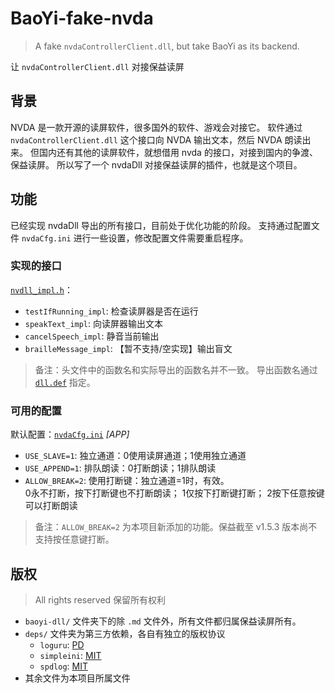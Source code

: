 # BaoYi-fake-nvda

> A fake `nvdaControllerClient.dll`, but take BaoYi as its backend. 

让 `nvdaControllerClient.dll` 对接保益读屏


## 背景

NVDA 是一款开源的读屏软件，很多国外的软件、游戏会对接它。
软件通过 `nvdaControllerClient.dll` 这个接口向 NVDA 输出文本，然后 NVDA 朗读出来。
但国内还有其他的读屏软件，就想借用 nvda 的接口，对接到国内的争渡、保益读屏。
所以写了一个 nvdaDll 对接保益读屏的插件，也就是这个项目。

## 功能

已经实现 nvdaDll 导出的所有接口，目前处于优化功能的阶段。
支持通过配置文件 `nvdaCfg.ini` 进行一些设置，修改配置文件需要重启程序。

### 实现的接口
[`nvdll_impl.h`](nvdll_impl.h)：
- `testIfRunning_impl`: 检查读屏器是否在运行
- `speakText_impl`: 向读屏器输出文本
- `cancelSpeech_impl`: 静音当前输出
- `brailleMessage_impl`: 【暂不支持/空实现】输出盲文

> 备注：头文件中的函数名和实际导出的函数名并不一致。
> 导出函数名通过 [`dll.def`](dll.def) 指定。

### 可用的配置
默认配置：[`nvdaCfg.ini`](nvdaCfg.ini)
*[APP]*
- `USE_SLAVE=1`: 独立通道：0使用读屏通道；1使用独立通道
- `USE_APPEND=1`: 排队朗读：0打断朗读；1排队朗读
- `ALLOW_BREAK=2`: 使用打断键：独立通道=1时，有效。  
    0永不打断，按下打断键也不打断朗读；
    1仅按下打断键打断；
    2按下任意按键可以打断朗读

> 备注：`ALLOW_BREAK=2` 为本项目新添加的功能。保益截至 v1.5.3 版本尚不支持按任意键打断。


## 版权
> All rights reserved
> 保留所有权利

- `baoyi-dll/` 文件夹下的除 `.md` 文件外，所有文件都归属保益读屏所有。
- `deps/` 文件夹为第三方依赖，各自有独立的版权协议
    - `loguru`: [PD](deps/loguru/loguru.hpp)
    - `simpleini`: [MIT](deps/simpleini/LICENCE.txt)
    - `spdlog`: [MIT](deps/spdlog/LICENSE)
- 其余文件为本项目所属文件
